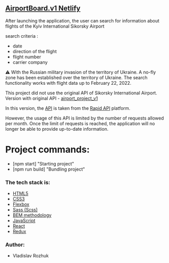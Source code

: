 ## [AirportBoard.v1 Netlify](https://)

After launching the application, the user can search for information about flights of the Kyiv International Sikorsky Airport

search criteria :

-   date
-   direction of the flight
-   flight number
-   carrier company

⚠ With the Russian military invasion of the territory of Ukraine. A no-fly zone has been established over the territory of Ukraine. The search functionality works with flight data up to February 22, 2022.

This project did not use the original API of Sikorsky International Airport.
Version with original API - [airport_project_v1](https://github.com/Mwxyz2022/airport_project_v1)

In this version, the [API](https://rapidapi.com/oag-oag-default/api/flight-info-api/) is taken from the [Rapid API](https://rapidapi.com/hub) platform.

However, the usage of this API is limited by the number of requests allowed per month. Once the limit of requests is reached, the application will no longer be able to provide up-to-date information.

# Project commands:

-   [npm start] "Starting project"
-   [npm run build] "Bundling project"

### The tech stack is:

-   [HTML5](http://htmlbook.ru/html)
-   [CSS3](https://developer.mozilla.org/ru/docs/Web/CSS)
-   [Flexbox](https://css-tricks.com/snippets/css/a-guide-to-flexbox/)
-   [Sass (Scss)](https://sass-lang.com/)
-   [BEM methodology](https://en.bem.info/methodology/)
-   [JavaScript](https://en.wikipedia.org/wiki/JavaScript)
-   [React](https://en.reactjs.org/)
-   [Redux](https://redux.js.org/)

### Author:

-   Vladislav Rozhuk
